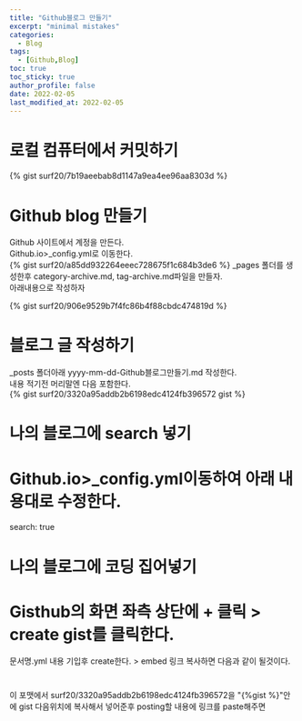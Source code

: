 ```yaml
---
title: "Github블로그 만들기"
excerpt: "minimal mistakes"
categories: 
  - Blog
tags: 
  - [Github,Blog]
toc: true
toc_sticky: true
author_profile: false
date: 2022-02-05
last_modified_at: 2022-02-05
---
```


# 로컬 컴퓨터에서 커밋하기  
{% gist surf20/7b19aeebab8d1147a9ea4ee96aa8303d %}

# Github blog 만들기  
Github 사이트에서 계정을 만든다.  
Github.io>_config.yml로 이동한다.  
{% gist surf20/a85dd932264eeec728675f1c684b3de6 %}
 _pages 폴더를 생성한후 category-archive.md, tag-archive.md파일을 만들자.  
 아래내용으로 작성하자 
 
{% gist surf20/906e9529b7f4fc86b4f88cbdc474819d %}


# 블로그 글 작성하기  
_posts 폴더아래 yyyy-mm-dd-Github블로그만들기.md 작성한다.  
내용 적기전 머리말엔 다음 포함한다.  
{% gist surf20/3320a95addb2b6198edc4124fb396572 gist %}

# 나의 블로그에 search 넣기  
# Github.io>_config.yml이동하여 아래 내용대로 수정한다.  
search: true  

# 나의 블로그에 코딩 집어넣기
# Gisthub의 화면 좌측 상단에 + 클릭 > create gist를 클릭한다.
문서명.yml
내용 기입후 create한다. > embed 링크 복사하면 다음과 같이 될것이다.  
# <script src="https://gist.github.com/surf20/3320a95addb2b6198edc4124fb396572.js"></script>
이 포맷에서 surf20/3320a95addb2b6198edc4124fb396572을 "{%gist %}"안에 gist 다음위치에 복사해서 넣어준후 posting할 내용에 링크를 paste해주면  


